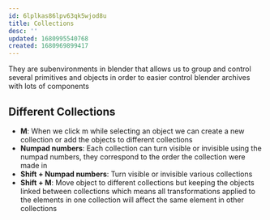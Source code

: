 ```yaml
---
id: 6lplkas86lpv63qk5wjod8u
title: Collections
desc: ''
updated: 1680995540768
created: 1680969899417
---
```


They are subenvironments in blender that allows us to group and control several primitives and objects in order to easier control blender archives with lots of components

## Different Collections

* **M**: When we click m while selecting an object we can create a new collection or add the objects to different collections
* **Numpad numbers**: Each collection can turn visible or invisible using the numpad numbers, they correspond to the order the collection were made in
* **Shift + Numpad numbers**: Turn visible or invisible various collections
* **Shift + M**: Move object to different collections but keeping the objects linked between collections which means all transformations applied to the elements in one collection will affect the same element in other collections


